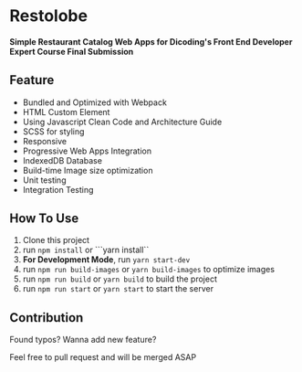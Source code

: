 # Restolobe
#### Simple Restaurant Catalog Web Apps for Dicoding's Front End Developer Expert Course Final Submission


## Feature
- Bundled and Optimized with Webpack
- HTML Custom Element
- Using Javascript Clean Code and Architecture Guide
- SCSS for styling
- Responsive
- Progressive Web Apps Integration
- IndexedDB Database
- Build-time Image size optimization
- Unit testing
- Integration Testing

## How To Use
1. Clone this project
2. run ```npm install``` or ```yarn install``
3. <b>For Development Mode</b>, run ```yarn start-dev```
4. run ```npm run build-images``` or ```yarn build-images``` to optimize images
5. run ```npm run build``` or ```yarn build``` to build the project
6. run ```npm run start``` or ```yarn start``` to start the server

## Contribution
Found typos?
Wanna add new feature?

Feel free to pull request and will be merged ASAP
